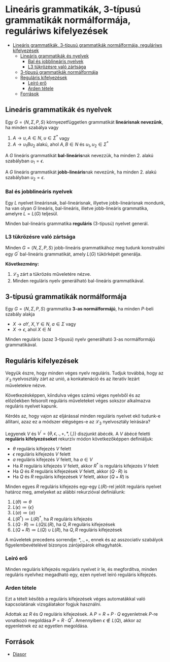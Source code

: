 # Lineáris grammatikák, 3-típusú grammatikák normálformája, reguláriws kifelyezések

<!--toc:start-->
- [Lineáris grammatikák, 3-típusú grammatikák normálformája, reguláriws kifelyezések](#lineáris-grammatikák-3-típusú-grammatikák-normálformája-reguláriws-kifelyezések)
  - [Lineáris grammatikák és nyelvek](#lineáris-grammatikák-és-nyelvek)
    - [Bal és jobblineáris nyelvek](#bal-és-jobblineáris-nyelvek)
    - [L3 tükrözésre való zártsága](#l3-tükrözésre-való-zártsága)
  - [3-típusú grammatikák normálformája](#3-típusú-grammatikák-normálformája)
  - [Reguláris kifelyezések](#reguláris-kifelyezések)
    - [Leíró erő](#leíró-erő)
    - [Arden tétele](#arden-tétele)
  - [Források](#források)
<!--toc:end-->

## Lineáris grammatikák és nyelvek
Egy $G = \langle N, \Sigma, P, S \rangle$ környezetfüggetlen grammatikát **lineárisnak nevezünk**,
ha minden szabálya vagy
1. $A \rightarrow u, A \in N, \ u \in \Sigma^*$ vagy
2. $A \rightarrow u_1 Bu_2$ alakú, ahol $A, B \in N$ és $u_1, u_2 \in \Sigma^*$

A $G$ lineáris grammatikát **bal-lineáris**nak nevezzük, ha minden 2. alakú szabályban $u_1 = \epsilon$.

A $G$ lineáris grammatikát **jobb-lineáris**nak nevezünk, ha minden 2. alakú szabályban $u_2 = \epsilon$.

### Bal és jobblineáris nyelvek
Egy $L$ nyelvet lineárisnak, bal-lineárisnak, illyetve jobb-lineárisnak mondunk, ha van olyan $G$ lineáris, bal-lineáris, illetve
jobb-lineáris grammatika, amelyre $L = L(G)$ teljesül.

Minden bal-lineáris grammatika **reguláris** (3-típusú) nyelvet generál.

### L3 tükrözésre való zártsága
Minden $G = \langle N, \Sigma, P, S \rangle$ jobb-lineáris grammatikához meg tudunk konstruálni
egy $G^{\prime}$ bal-lineáris grammatikát, amely $L(G)$ tükörképét generálja.

**Következmény:**
1. $\mathcal{L}_3$ zárt a tükrözés műveletére nézve.
2. Minden reguláris nyelv generálható bal-lineáris grammatikával.

## 3-típusú grammatikák normálformája
Egy $G = \langle N, \Sigma, P, S \rangle$ grammatika **3-as normálformájú**, ha minden $P$-beli szabály alakja
- $X \rightarrow aY, \ X, Y \in N, \ a \in \Sigma$ vagy
- $X \rightarrow \epsilon$, ahol $X \in N$

Minden reguláris (azaz 3-típusú) nyelv generálható 3-as normálformájú grammatikával.

## Reguláris kifelyezések
Vegyük észre, hogy minden véges nyelv reguláris. Tudjuk továbbá, hogy az $\mathcal{L}_3$ nyelvosztály
zárt az unió, a konkatenáció és az iteratív lezárt műveletekre nézve.

Következésképpen, kiindulva véges számú véges nyelvből és az előzőekben felsorolt reguláris műveleteket véges
sokszor alkalmazva reguláris nyelvet kapunk.

Kérdés az, hogy vajon az eljárással minden reguláris nyelvet ekő tudunk-e állítani, azaz ez a módszer elégséges-e
az $\mathcal{L}_3$ nyelvosztály leírására?

Legyenek $V$ és $V^{\prime} = \{\theta, \epsilon,.,+,*,(,)\}$ diszjunkt ábécék. A $V$ ábécé
feletti **reguláris kifelyezéseket** rekurzív módon következőképpen definiáljuk:
- $\theta$ reguláris kifejezés $V$ felett
- $\epsilon$ reguláris kifejezés $V$ felett
- $a$ reguláris kifejezés $V$ felett, ha $a \in V$
- Ha $R$ reguláris kifejezés $V$ felett, akkor $R^*$ is reguláris kifejezés $V$ felett
- Ha $Q$ és $R$ reguláris kifejezések $V$ felett, akkor $(Q \cdot R)$ is
- Ha $Q$ és $R$ reguláris kifejezések $V$ felett, akkor $(Q + R)$ is

Minden egyes $R$ reguláris kifejezés egy-egy $L(R)$-rel jelölt reguláris nyelvet határoz meg,
amelyeket az alábbi rekurzióval definiálunk:
1. $L(\theta) \coloneqq \theta$
2. $L(\epsilon) \coloneqq \{\epsilon\}$
3. $L(a) \coloneqq \{a\}$
4. $L(R^*) \coloneqq L(R)^*$, ha $R$ reguláris kifejezés
5. $L(Q \cdot R) \coloneqq L(Q)L(R)$, ha $Q,R$ reguláris kifejezések
6. $L(Q + R) \coloneqq L(Q) \cup L(R)$, ha $Q,R$ reguláris kifejezések

A műveletek precedens sorrendje: $*, ., +$, ennek és az asszociatív szabályok figyelembevételével
bizonyos zárójelpárok elhagyhatók.

### Leíró erő
Minden reguláris kifejezés reguláris nyelvet ír le, és megfordítva, minden reguláris nyelvhez megadható
egy, ezen nyelvet leíró reguláris kifejezés.

### Arden tétele
Ezt a tételt később a reguláris kifejezések véges automatákkal való kapcsolatának vizsgálatakor fogjuk használni.

Adottak az $R$ és $Q$ reguláris kifejezések. A $P = R + P \cdot Q$ egyenletnek $P$-re vonatkozó megoldása
$P = R \cdot Q^*$. Amennyiben $\epsilon \not \in L(Q)$, akkor az egyenletnek ez az egyetlen megoldása.

## Források
- [Diasor](https://canvas.elte.hu/courses/35225/files/folder/03?preview=2159648)
